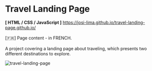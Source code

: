 # Travel Landing Page
<strong>[ HTML / CSS / JavaScript ]</strong>     https://josi-lima.github.io/travel-landing-page.github.io/
<br><br>
[:fr:] Page content - in FRENCH.
<br><br> 
A project covering a landing page about traveling, which presents two different destinations to explore. 

![travel-landing-page](https://user-images.githubusercontent.com/108018406/175349065-9a6111eb-4331-4bf3-b3b6-0334488f21d9.png)



